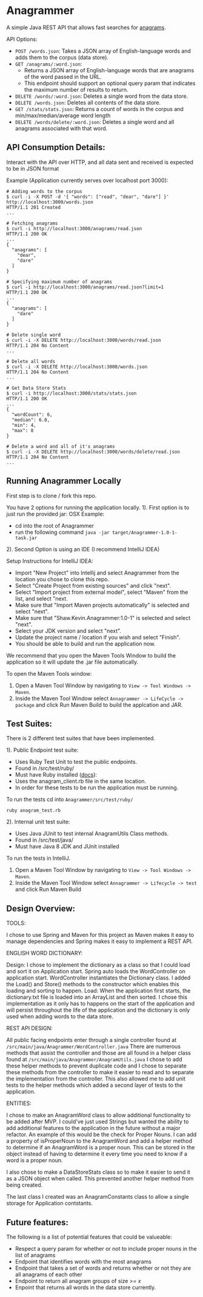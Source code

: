 # Anagrammer

A simple Java REST API that allows fast searches for [anagrams](https://en.wikipedia.org/wiki/Anagram).

API Options:

- `POST /words.json`: Takes a JSON array of English-language words and adds them to the corpus (data store).
- `GET /anagrams/:word.json`:
  - Returns a JSON array of English-language words that are anagrams of the word passed in the URL.
  - This endpoint should support an optional query param that indicates the maximum number of results to return.
- `DELETE /words/:word.json`: Deletes a single word from the data store.
- `DELETE /words.json`: Deletes all contents of the data store.
- `GET /stats/stats.json`: Returns a count of words in the corpus and min/max/median/average word length
- `DELETE /words/delete/:word.json`: Deletes a single word and all anagrams associated with that word.



## API Consumption Details:

Interact with the API over HTTP, and all data sent and received is expected to be in JSON format

Example (Application currently serves over localhost port 3000):

```{bash}
# Adding words to the corpus
$ curl -i -X POST -d '{ "words": ["read", "dear", "dare"] }' http://localhost:3000/words.json
HTTP/1.1 201 Created
...

# Fetching anagrams
$ curl -i http://localhost:3000/anagrams/read.json
HTTP/1.1 200 OK
...
{
  "anagrams": [
    "dear",
    "dare"
  ]
}

# Specifying maximum number of anagrams
$ curl -i http://localhost:3000/anagrams/read.json?limit=1
HTTP/1.1 200 OK
...
{
  "anagrams": [
    "dare"
  ]
}

# Delete single word
$ curl -i -X DELETE http://localhost:3000/words/read.json
HTTP/1.1 204 No Content
...

# Delete all words
$ curl -i -X DELETE http://localhost:3000/words.json
HTTP/1.1 204 No Content
...

# Get Data Store Stats
$ curl -i http://localhost:3000/stats/stats.json
HTTP/1.1 200 OK
...
{
  "wordCount": 6,
  "median": 6.0,
  "min": 4,
  "max": 8
}

# Delete a word and all of it's anagrams 
$ curl -i -X DELETE http://localhost:3000/words/delete/read.json
HTTP/1.1 204 No Content
...
```

## Running Anagrammer Locally
First step is to clone / fork this repo.

You have 2 options for running the application locally.
1). First option is to just run the provided jar:
 OSX Example:
 - cd into the root of Anagrammer
 - run the following command `java -jar target/Anagrammer-1.0-1-task.jar`
 
2). Second Option is using an IDE (I recommend IntelliJ IDEA)

Setup Instructions for IntelliJ IDEA:
- Import "New Project" into Intellij and select Anagrammer from the location you chose to clone this repo.
- Select "Create Project from existing sources" and click "next".
- Select "Import project from external model", select "Maven" from the list, and select "next.
- Make sure that "Import Maven projects automatically" is selected and select "next".
- Make sure that "Shaw.Kevin.Anagrammer:1.0-1" is selected and select "next".
- Select your JDK version and select "next".
- Update the project name / location if you wish and select "Finish".
- You should be able to build and run the application now.

We recommend that you open the Maven Tools Window to build the application so it will update the .jar file automatically.

To open the Maven Tools window:
1. Open a Maven Tool Window by navigating to `View -> Tool Windows -> Maven`. 
2. Inside the Maven Tool Window select `Annagrammer -> LifeCycle -> package` and click Run Maven Build to build the applcation and JAR.


## Test Suites:
There is 2 different test suites that have been implemented. 

1). Public Endpoint test suite:
- Uses Ruby Test Unit to test the public endpoints.
- Found in /src/test/ruby/
- Must have Ruby installed ([docs](https://www.ruby-lang.org/en/documentation/installation/)):
- Uses the anagram_client.rb file in the same location.
- In order for these tests to be run the application must be running. 

To run the tests cd into `Anagrammer/src/test/ruby/`
```{bash}
ruby anagram_test.rb
```

2). Internal unit test suite:
- Uses Java JUnit to test internal AnagramUtils Class methods.
- Found in /src/test/java/
- Must have Java 8 JDK and JUnit installed

To run the tests in IntelliJ. 
1. Open a Maven Tool Window by navigating to `View -> Tool Windows -> Maven`. 
2. Inside the Maven Tool Window select `Annagrammer -> Lifecycle -> test` and click Run Maven Build 


## Design Overview:
TOOLS: 

I chose to use Spring and Maven for this project as Maven makes it easy to manage dependencies and
Spring makes it easy to implement a REST API. 

ENGLISH WORD DICTIONARY:

Design: I chose to implement the dictionary as a class so that I could load and sort it on Application start. Spring 
auto loads the WordController on application start. WordController instantiates the Dictionary class. I added
the Load() and Store() methods to the constructor which enables this loading and sorting to happen.
Load: When the application first starts, the dictionary.txt file is loaded into an ArrayList and then sorted. 
I chose this implementation as it only has to happens on the start of the application and will persist
throughout the life of the application and the dictionary is only used when adding words to the data store. 

REST API DESIGN:

All public facing endpoints enter through a single controller found at `/src/main/java/Anagrammer/WordController.java`
There are numerous methods that assist the controller and those are all found in a helper class found at 
`/src/main/java/Anagrammer/AnagramUtils.java` I chose to add these helper methods to prevent duplicate code and I chose
to separate these methods from the controller to make it easier to read and to separate the implementation from the 
controller. This also allowed me to add unit tests to the helper methods which added a second layer of tests to the
application.

ENTITIES:
 
I chose to make an AnagramWord class to allow additional functionality to be added after MVP. I could've just used
Strings but wanted the ability to add additional features to the application in the future without a major refactor. An
example of this would be the check for Proper Nouns. I can add a property of isProperNoun to the AnagramWord and add a 
helper method to determine if an AnagramWord is a proper noun. This can be stored in the object instead of having to 
determine it every time you need to know if a word is a proper noun. 

I also chose to make a DataStoreStats class so to make it easier to send it as a JSON object when called. This prevented
another helper method from being created. 

The last class I created was an AnagramConstants class to allow a single storage for Application contstants. 


## Future features:

The following is a list of potential features that could be valueable:
- Respect a query param for whether or not to include proper nouns in the list of anagrams
- Endpoint that identifies words with the most anagrams
- Endpoint that takes a set of words and returns whether or not they are all anagrams of each other
- Endpoint to return all anagram groups of size >= *x*
- Enpoint that returns all words in the data store currently.

